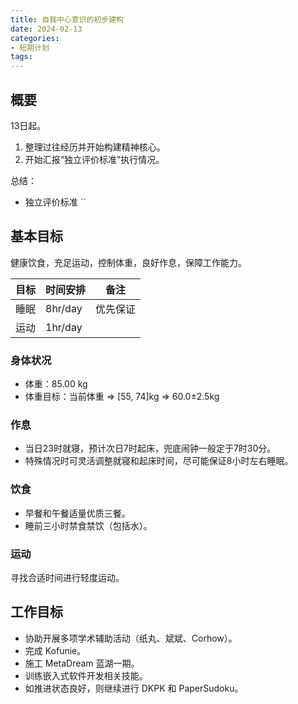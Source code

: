 ```yaml
---
title: 自我中心意识的初步建构
date: 2024-02-13
categories:
- 短期计划
tags:
---
```


## 概要

13日起。

1. 整理过往经历并开始构建精神核心。
2. 开始汇报“独立评价标准”执行情况。

总结：

- 独立评价标准 ``

## 基本目标

健康饮食，充足运动，控制体重，良好作息，保障工作能力。

| 目标 | 时间安排 | 备注 |
| --- | --- | --- |
| 睡眠 | 8hr/day | 优先保证 |
| 运动 | 1hr/day | |

### 身体状况

- 体重：85.00 kg
- 体重目标：当前体重 => [55, 74]kg => 60.0±2.5kg

### 作息

- 当日23时就寝，预计次日7时起床，兜底闹钟一般定于7时30分。
- 特殊情况时可灵活调整就寝和起床时间，尽可能保证8小时左右睡眠。

### 饮食

- 早餐和午餐适量优质三餐。
- 睡前三小时禁食禁饮（包括水）。

### 运动

寻找合适时间进行轻度运动。

## 工作目标

- 协助开展多项学术辅助活动（纸丸、斌斌、Corhow）。
- 完成 Kofunie。
- 施工 MetaDream 蓝湖一期。
- 训练嵌入式软件开发相关技能。
- 如推进状态良好，则继续进行 DKPK 和 PaperSudoku。

<!-- | 类别 | 安排 | 项目 | 备注 |
| --- | --- | --- | --- |
| 语言综合 | 1hr/day | 练习汉语、英语和日语 |
| 编程大师 | 1hr/day | 算法练习 |
| 编程大师 | | 训练键盘速度并打造键盘速度练习工具，可参考 qwert-learner 和 typing.com；练习算法。 |
| 职业准备 | 2hr/iter | 编写简历并完善项目 |
| 职业准备 | 6hr/iter | 迭代 MetaDream |
| 公开交流 | 1hr/iter | 编写 wordpress-theme-yuu |
| 艺术创作 | 1hr/iter | 打造风格 |
| 艺术创作 | 8hr/iter | 通过广泛的学习并有主见地扎实推进《DKPK》| -->

